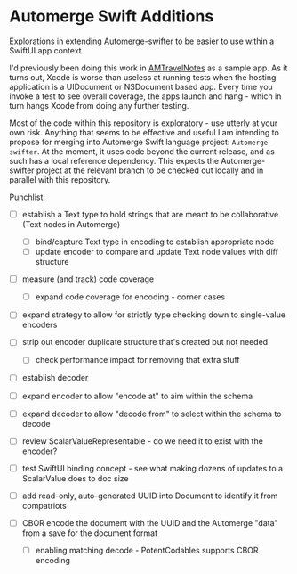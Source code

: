 # Automerge Swift Additions

Explorations in extending [Automerge-swifter](http://github.com/automerge/automerge-swifter/) to be easier to use within a SwiftUI app context.

I'd previously been doing this work in [AMTravelNotes](https://github.com/heckj/AMTravelNotes) as a sample app.
As it turns out, Xcode is worse than useless at running tests when the hosting application is a UIDocument or NSDocument based app.
Every time you invoke a test to see overall coverage, the apps launch and hang - which in turn hangs Xcode from doing any further testing.

Most of the code within this repository is exploratory - use utterly at your own risk.
Anything that seems to be effective and useful I am intending to propose for merging into Automerge Swift language project: `Automerge-swifter`.
At the moment, it uses code beyond the current release, and as such has a local reference dependency.
This expects the Automerge-swifter project at the relevant branch to be checked out locally and in parallel with this repository.


Punchlist:

- [ ] establish a Text type to hold strings that are meant to be collaborative (Text nodes in Automerge)
  - [ ] bind/capture Text type in encoding to establish appropriate node
  - [ ] update encoder to compare and update Text node values with diff structure

- [ ] measure (and track) code coverage
  - [ ] expand code coverage for encoding - corner cases
- [ ] expand strategy to allow for strictly type checking down to single-value encoders

- [ ] strip out encoder duplicate structure that's created but not needed
  - [ ] check performance impact for removing that extra stuff

- [ ] establish decoder
- [ ] expand encoder to allow "encode at" to aim within the schema
- [ ] expand decoder to allow "decode from" to select within the schema to decode

- [ ] review ScalarValueRepresentable - do we need it to exist with the encoder?
- [ ] test SwiftUI binding concept - see what making dozens of updates to a ScalarValue does to doc size
- [ ] add read-only, auto-generated UUID into Document to identify it from compatriots
- [ ] CBOR encode the document with the UUID and the Automerge "data" from a save for the document format
  - [ ] enabling matching decode - PotentCodables supports CBOR encoding






